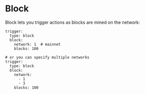 # Block

Block lets you trigger actions as blocks are mined on the network:

```
trigger:
  type: block
  block:
    network: 1  # mainnet
    blocks: 100

# or you can specify multiple networks
trigger:
  type: block
  block:
    network:
      - 1
      - 3
    blocks: 100
```
